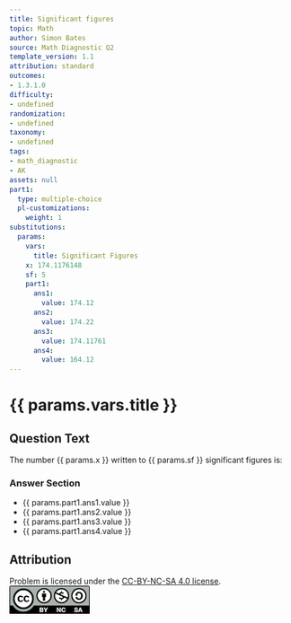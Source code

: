 ```yaml
---
title: Significant figures
topic: Math
author: Simon Bates
source: Math Diagnostic Q2
template_version: 1.1
attribution: standard
outcomes:
- 1.3.1.0
difficulty:
- undefined
randomization:
- undefined
taxonomy:
- undefined
tags:
- math_diagnostic
- AK
assets: null
part1:
  type: multiple-choice
  pl-customizations:
    weight: 1
substitutions:
  params:
    vars:
      title: Significant Figures
    x: 174.1176148
    sf: 5
    part1:
      ans1:
        value: 174.12
      ans2:
        value: 174.22
      ans3:
        value: 174.11761
      ans4:
        value: 164.12
---
```

# {{ params.vars.title }}

## Question Text

The number {{ params.x }} written to {{ params.sf }} significant figures is:

### Answer Section

- {{ params.part1.ans1.value }}
- {{ params.part1.ans2.value }}
- {{ params.part1.ans3.value }}
- {{ params.part1.ans4.value }}

## Attribution

Problem is licensed under the [CC-BY-NC-SA 4.0 license](https://creativecommons.org/licenses/by-nc-sa/4.0/).<br> ![The Creative Commons 4.0 license requiring attribution-BY, non-commercial-NC, and share-alike-SA license.](https://raw.githubusercontent.com/firasm/bits/master/by-nc-sa.png)